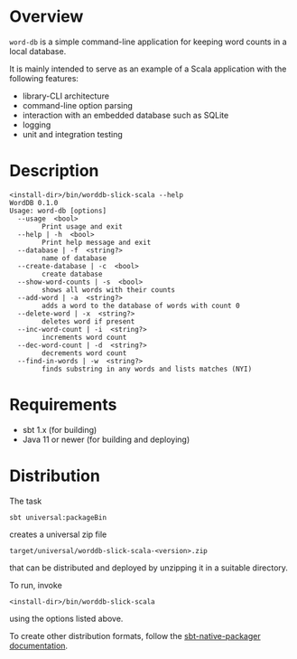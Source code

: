 # Overview

`word-db` is a simple command-line application for keeping word counts in a local database.

It is mainly intended to serve as an example of a Scala application with the following features:

- library-CLI architecture
- command-line option parsing
- interaction with an embedded database such as SQLite   
- logging
- unit and integration testing

# Description

```
<install-dir>/bin/worddb-slick-scala --help
WordDB 0.1.0
Usage: word-db [options]
  --usage  <bool>
        Print usage and exit
  --help | -h  <bool>
        Print help message and exit
  --database | -f  <string?>
        name of database
  --create-database | -c  <bool>
        create database
  --show-word-counts | -s  <bool>
        shows all words with their counts
  --add-word | -a  <string?>
        adds a word to the database of words with count 0
  --delete-word | -x  <string?>
        deletes word if present
  --inc-word-count | -i  <string?>
        increments word count
  --dec-word-count | -d  <string?>
        decrements word count
  --find-in-words | -w  <string?>
        finds substring in any words and lists matches (NYI)
```

# Requirements

- sbt 1.x (for building)
- Java 11 or newer  (for building and deploying)

# Distribution

The task

```sbt universal:packageBin```

creates a universal zip file

```target/universal/worddb-slick-scala-<version>.zip```

that can be distributed and deployed by unzipping it in a suitable directory. 

To run, invoke

```<install-dir>/bin/worddb-slick-scala```

using the options listed above.

To create other distribution formats, follow the [sbt-native-packager documentation](https://www.scala-sbt.org/sbt-native-packager/gettingstarted.html#packaging-formats).
